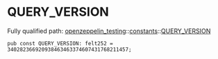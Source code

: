 # QUERY_VERSION

Fully qualified path: [openzeppelin_testing](./openzeppelin_testing.md)::[constants](./openzeppelin_testing-constants.md)::[QUERY_VERSION](./openzeppelin_testing-constants-QUERY_VERSION.md)

<pre><code class="language-cairo">pub const QUERY_VERSION: felt252 = 340282366920938463463374607431768211457;</code></pre>

